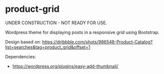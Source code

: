 product-grid
============

UNDER CONSTRUCTION - NOT READY FOR USE.

Wordpress theme for displaying posts in a responsive grid using Bootstrap.

Design based on: https://dribbble.com/shots/986548-Product-Catalog?list=searches&tag=product_grid&offset=1

Dependencies:

* https://wordpress.org/plugins/easy-add-thumbnail/
